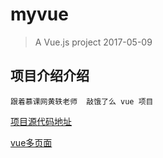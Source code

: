 # myvue

> A Vue.js project  2017-05-09

## 项目介绍介绍

```		
跟着慕课网黄轶老师  敲饿了么 vue 项目
```
[项目源代码地址](https://github.com/ustbhuangyi/vue-sell)

[vue多页面](https://github.com/laoxubuer/Webpack-Vue-MultiplePage) 
